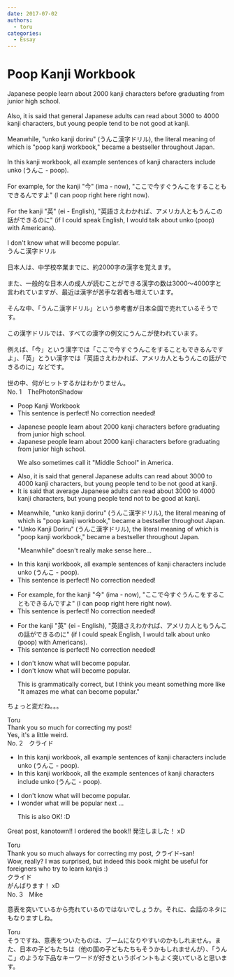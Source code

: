 ```yaml
---
date: 2017-07-02
authors:
  - toru
categories:
  - Essay
---
```


<h1 id="subject_show">Poop Kanji Workbook</h1>
<div class="date" hidden>Jul 2, 2017 09:22</div>
<div id="post"><div id="body_show_ori">
Japanese people learn about 2000 kanji characters before graduating from junior high school.<br/><br/>Also, it is said that general Japanese adults can read about 3000 to 4000 kanji characters, but young people tend to be not good at kanji.<br/><br/>Meanwhile, "unko kanji doriru" (うんこ漢字ドリル), the literal meaning of which is "poop kanji workbook," became a bestseller throughout Japan.<br/><br/>In this kanji workbook, all example sentences of kanji characters include unko (うんこ - poop).<br/><br/>For example, for the kanji "今" (ima - now), "ここで今すぐうんこをすることもできるんですよ" (I can poop right here right now).<br/><br/>For the kanji "英" (ei - English), "英語さえわかれば、アメリカ人ともうんこの話ができるのに" (if I could speak English, I would talk about unko (poop) with Americans).<br/><br/>I don't know what will become popular.
</div></div>

<!-- more -->

<div id="post_ja"><div id="body_show_mo">
うんこ漢字ドリル<br/><br/>日本人は、中学校卒業までに、約2000字の漢字を覚えます。<br/><br/>また、一般的な日本人の成人が読むことができる漢字の数は3000～4000字と言われていますが、最近は漢字が苦手な若者も増えています。<br/><br/>そんな中、「うんこ漢字ドリル」という参考書が日本全国で売れているそうです。<br/><br/>この漢字ドリルでは、すべての漢字の例文にうんこが使われています。<br/><br/>例えば、「今」という漢字では「ここで今すぐうんこをすることもできるんですよ」、「英」とうい漢字では「英語さえわかれば、アメリカ人ともうんこの話ができるのに」などです。<br/><br/>世の中、何がヒットするかはわかりません。
</div></div>
<div id="block"><div class="first_name"> No. 1　<span class="just_name">ThePhotonShadow</span></div><div id="block2">
<ul class="correction_field">
<li class="incorrect">Poop Kanji Workbook</li>
<li class="corrected perfect">This sentence is perfect! No correction needed!</li>
</ul>
<ul class="correction_field">
<li class="incorrect">Japanese people learn about 2000 kanji characters before graduating from junior high school.</li>
<li class="corrected correct">
Japanese people learn about 2000 kanji characters before graduating from junior high school.
<p class="correction_comment">We also sometimes call it "Middle School" in America.</p>
</li>
</ul>
<ul class="correction_field">
<li class="incorrect">Also, it is said that general Japanese adults can read about 3000 to 4000 kanji characters, but young people tend to be not good at kanji.</li>
<li class="corrected correct">
It is said that average Japanese adults can read about 3000 to 4000 kanji characters, but young people tend not to be good at kanji.
</li>
</ul>
<ul class="correction_field">
<li class="incorrect">Meanwhile, "unko kanji doriru" (うんこ漢字ドリル), the literal meaning of which is "poop kanji workbook," became a bestseller throughout Japan.</li>
<li class="corrected correct">
"Unko Kanji Doriru" (うんこ漢字ドリル), the literal meaning of which is "poop kanji workbook," became a bestseller throughout Japan.
<p class="correction_comment">"Meanwhile" doesn't really make sense here...</p>
</li>
</ul>
<ul class="correction_field">
<li class="incorrect">In this kanji workbook, all example sentences of kanji characters include unko (うんこ - poop).</li>
<li class="corrected perfect">This sentence is perfect! No correction needed!</li>
</ul>
<ul class="correction_field">
<li class="incorrect">For example, for the kanji "今" (ima - now), "ここで今すぐうんこをすることもできるんですよ" (I can poop right here right now).</li>
<li class="corrected perfect">This sentence is perfect! No correction needed!</li>
</ul>
<ul class="correction_field">
<li class="incorrect">For the kanji "英" (ei - English), "英語さえわかれば、アメリカ人ともうんこの話ができるのに" (if I could speak English, I would talk about unko (poop) with Americans).</li>
<li class="corrected perfect">This sentence is perfect! No correction needed!</li>
</ul>
<ul class="correction_field">
<li class="incorrect">I don't know what will become popular.</li>
<li class="corrected correct">
I don't know what will become popular.
<p class="correction_comment">This is grammatically correct, but I think you meant something more like "It amazes me what can become popular."</p>
</li>
</ul>
<p class="comment_small">
 ちょっと変だね。。。
</p>

</div><div class="name"><span class="just_name">Toru</span><br>
Thank you so much for correcting my post!<br/>Yes, it's a little weird.
</div>
</div>
<div id="block"><div class="first_name"> No. 2　<span class="just_name">クライド</span></div><div id="block2">
<ul class="correction_field">
<li class="incorrect">In this kanji workbook, all example sentences of kanji characters include unko (うんこ - poop).</li>
<li class="corrected correct">
In this kanji workbook, all <span class="f_blue">the</span> example sentences of kanji characters include unko (うんこ - poop).
</li>
</ul>
<ul class="correction_field">
<li class="incorrect">I don't know what will become popular.</li>
<li class="corrected correct">
I wonder what will be popular next ...
<p class="correction_comment">This is also OK! :D</p>
</li>
</ul>
<p class="comment_small">
 Great post, kanotown!! I ordered the book!! 発注しました！ xD
</p>

</div><div class="name"><span class="just_name">Toru</span><br>
Thank you so much always for correcting my post, クライド-san!<br/>Wow, really? I was surprised, but indeed this book might be useful for foreigners who try to learn kanjis :)
</div>
<div class="name"><span class="just_name">クライド</span><br>
がんばります！ xD
</div>
</div>
<div id="block"><div class="first_name"> No. 3　<span class="just_name">Mike</span></div><div id="block2">
<p class="comment_small">
 意表を突いているから売れているのではないでしょうか。それに、会話のネタにもなりますしね。
</p>

</div><div class="name"><span class="just_name">Toru</span><br>
そうですね、意表をついたものは、ブームになりやすいのかもしれません。また、日本の子どもたちは（他の国の子どもたちもそうかもしれませんが）、「うんこ」のような下品なキーワードが好きというポイントもよく突いていると思います。
</div>
</div>
